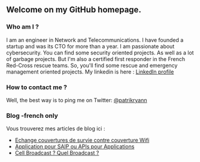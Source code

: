## Welcome on my GitHub homepage. 

### Who am I ?
I am an engineer in Network and Telecommunications. I have founded a startup and was its CTO for more than a year. I am passionate about cybersecurity. You can find some security oriented projects. As well as a lot of garbage projects.
But I'm also a certified first responder in the French Red-Cross rescue teams. So, you'll find some rescue and emergency management oriented projects.
My linkedin is here : [LinkedIn profile](https://www.linkedin.com/in/loicpeden/)

### How to contact me ?
Well, the best way is to ping me on Twitter: [@patrikryann](https://www.twitter.com/patrikryann)

### Blog -french only
Vous trouverez mes articles de blog ici : 
* [Echange couvertures de survie contre couverture Wifi](https://lcpdn.github.io/blog/echange-couvertures-contre-codes-wifi)
* [Application pour SAIP ou APIs pour Applications](https://lcpdn.github.io/blog/application-pour-saip-ou-apis-pour-applications)
* [Cell Broadcast ? Quel Broadcast ?](https://lcpdn.github.io/blog/cell-broadcast-quel-brodcast)


